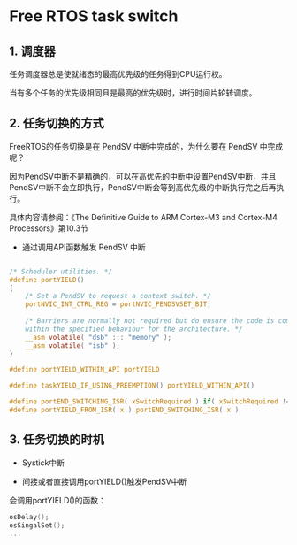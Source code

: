 # Free RTOS task switch

## 1. 调度器

任务调度器总是使就绪态的最高优先级的任务得到CPU运行权。

当有多个任务的优先级相同且是最高的优先级时，进行时间片轮转调度。


## 2. 任务切换的方式

FreeRTOS的任务切换是在 PendSV 中断中完成的，为什么要在 PendSV 中完成呢？

因为PendSV中断不是精确的，可以在高优先的中断中设置PendSV中断，并且PendSV中断不会立即执行，PendSV中断会等到高优先级的中断执行完之后再执行。


具体内容请参阅：《The Definitive Guide to
ARM Cortex-M3 and
Cortex-M4 Processors》第10.3节


* 通过调用API函数触发 PendSV 中断
```c

/* Scheduler utilities. */
#define portYIELD() 															\
{																				\
	/* Set a PendSV to request a context switch. */								\
	portNVIC_INT_CTRL_REG = portNVIC_PENDSVSET_BIT;								\
																				\
	/* Barriers are normally not required but do ensure the code is completely	\
	within the specified behaviour for the architecture. */						\
	__asm volatile( "dsb" ::: "memory" );										\
	__asm volatile( "isb" );													\
}

#define portYIELD_WITHIN_API portYIELD

#define taskYIELD_IF_USING_PREEMPTION() portYIELD_WITHIN_API()

#define portEND_SWITCHING_ISR( xSwitchRequired ) if( xSwitchRequired != pdFALSE ) portYIELD()
#define portYIELD_FROM_ISR( x ) portEND_SWITCHING_ISR( x )
```

## 3. 任务切换的时机

* Systick中断

* 间接或者直接调用portYIELD()触发PendSV中断

会调用portYIELD()的函数：

```c
osDelay();
osSingalSet();
...
```